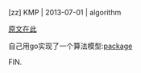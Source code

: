 [zz] KMP | 2013-07-01 | algorithm

[原文在此](http://www.ruanyifeng.com/blog/2013/05/Knuth%E2%80%93Morris%E2%80%93Pratt_algorithm.html)

自己用go实现了一个算法模型:[package](https://github.com/tw4452852/alg/tree/master/kmp)

FIN.
